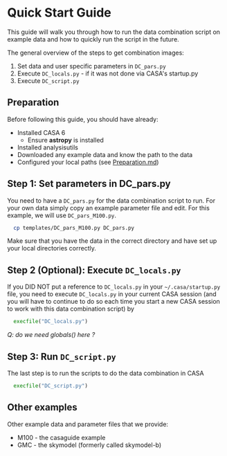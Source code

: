 # Quick Start Guide

This guide will walk you through how to run the data combination
script on example data and how to quickly run the script in the
future.

The general overview of the steps to get combination images:

1. Set data and user specific parameters in `DC_pars.py`
2. Execute `DC_locals.py` - if it was not done via CASA's startup.py
3. Execute `DC_script.py`

## Preparation

Before following this guide, you should have already:

- Installed CASA 6
	- Ensure **astropy** is installed
- Installed analysisutils
- Downloaded any example data and know the path to the data
- Configured your local paths (see [Preparation.md](Preparation.md))

## Step 1: Set parameters in DC_pars.py

You need to have a `DC_pars.py` for the data combination script to run. For your own data
simply copy an example parameter file and edit. For this example, we will use `DC_pars_M100.py`.  

```bash
  cp templates/DC_pars_M100.py DC_pars.py
```

Make sure that you have the data in the correct directory and have set up your local directories correctly.

## Step 2 (Optional): Execute `DC_locals.py`

If you DID NOT put a reference to `DC_locals.py` in your `~/.casa/startup.py` file,
you need to execute `DC_locals.py` in your current CASA session (and you will have
to continue to do so each time you start a new CASA session to work with this data combination script) by 

```python
  execfile("DC_locals.py")
```

*Q: do we need globals() here ?*

## Step 3: Run `DC_script.py`

The last step is to run the scripts to do the data combination in CASA

```python
  execfile("DC_script.py")
```


## Other examples

Other example data and parameter files that we provide:

* M100 - the casaguide example
* GMC  - the skymodel (formerly called skymodel-b)
